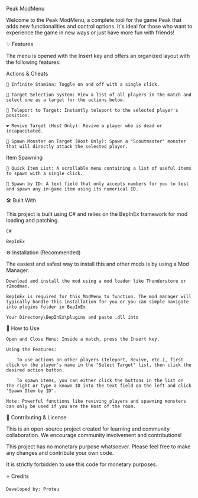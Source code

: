 Peak ModMenu

Welcome to the Peak ModMenu, a complete tool for the game Peak that adds new functionalities and control options. It's ideal for those who want to experience the game in new ways or just have more fun with friends!

✨ Features

The menu is opened with the Insert key and offers an organized layout with the following features:

Actions & Cheats

    🏃 Infinite Stamina: Toggle on and off with a single click.

    🎯 Target Selection System: View a list of all players in the match and select one as a target for the actions below.

    🚀 Teleport to Target: Instantly teleport to the selected player's position.

    ❤️ Revive Target (Host Only): Revive a player who is dead or incapacitated.

    👹 Spawn Monster on Target (Host Only): Spawn a "Scoutmaster" monster that will directly attack the selected player.

Item Spawning

    🎒 Quick Item List: A scrollable menu containing a list of useful items to spawn with a single click.

    🔢 Spawn by ID: A text field that only accepts numbers for you to test and spawn any in-game item using its numerical ID.

🛠️ Built With

This project is built using C# and relies on the BepInEx framework for mod loading and patching.

    C#

    BepInEx

⚙️ Installation (Recommended)

The easiest and safest way to install this and other mods is by using a Mod Manager.

    Download and install the mod using a mod loader like Thunderstore or r2modman.

    BepInEx is required for this ModMenu to function. The mod manager will typically handle this installation for you or you can simple navigate into plugins folder in BepInEx 

    Your Directory\BepInEx\plugins and paste .dll into

📖 How to Use

    Open and Close Menu: Inside a match, press the Insert key.

    Using the Features:

        To use actions on other players (Teleport, Revive, etc.), first click on the player's name in the "Select Target" list, then click the desired action button.

        To spawn items, you can either click the buttons in the list on the right or type a known ID into the text field on the left and click "Spawn Item by ID".

    Note: Powerful functions like reviving players and spawning monsters can only be used if you are the Host of the room.

🤝 Contributing & License

This is an open-source project created for learning and community collaboration. We encourage community involvement and contributions!

This project has no monetary purpose whatsoever. Please feel free to make any changes and contribute your own code.

It is strictly forbidden to use this code for monetary purposes.

⭐ Credits

    Developed by: Proteu
